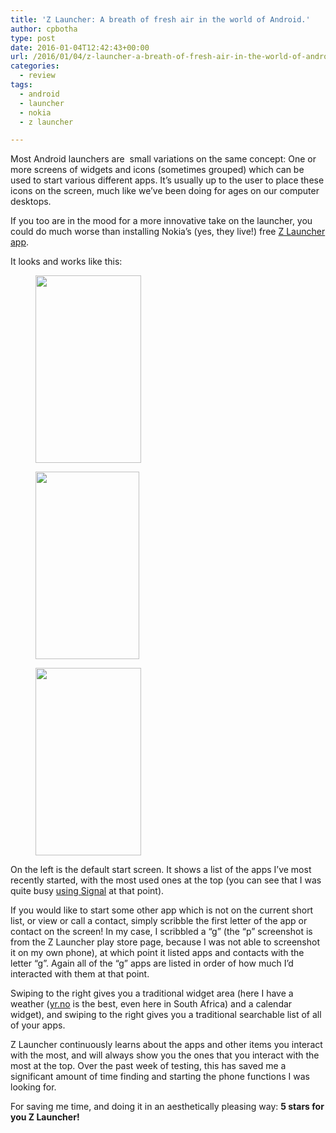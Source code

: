 ```yaml
---
title: 'Z Launcher: A breath of fresh air in the world of Android.'
author: cpbotha
type: post
date: 2016-01-04T12:42:43+00:00
url: /2016/01/04/z-launcher-a-breath-of-fresh-air-in-the-world-of-android/
categories:
  - review
tags:
  - android
  - launcher
  - nokia
  - z launcher

---
```

Most Android launchers are  small variations on the same concept: One or more screens of widgets and icons (sometimes grouped) which can be used to start various different apps. It’s usually up to the user to place these icons on the screen, much like we’ve been doing for ages on our computer desktops.

If you too are in the mood for a more innovative take on the launcher, you could do much worse than installing Nokia’s (yes, they live!) free [Z Launcher app][1].

It looks and works like this:

<div class="gallery galleryid-2296 gallery-columns-3 gallery-size-medium" data-carousel-extra='{"blog_id":1,"permalink":"https:\/\/cpbotha.net\/2016\/01\/04\/z-launcher-a-breath-of-fresh-air-in-the-world-of-android\/"}' id="gallery-2">
<figure class="gallery-item">
<div class="gallery-icon portrait">
<a class="rl-gallery-link" data-rel="lightbox-gallery-2" data-rl_caption="" data-rl_title="" href="https://cpbotha.net/wp-content/uploads/2016/01/zlauncher_start_screenie.jpg" title=""><img alt="" class="attachment-medium size-medium" data-attachment-id="2297" data-comments-opened="1" data-image-description="" data-image-meta='{"aperture":"0","credit":"","camera":"","caption":"","created_timestamp":"0","copyright":"","focal_length":"0","iso":"0","shutter_speed":"0","title":"","orientation":"1"}' data-image-title="zlauncher_start_screenie" data-large-file="https://cpbotha.net/wp-content/uploads/2016/01/zlauncher_start_screenie-576x1024.jpg" data-medium-file="https://cpbotha.net/wp-content/uploads/2016/01/zlauncher_start_screenie-169x300.jpg" data-orig-file="https://cpbotha.net/wp-content/uploads/2016/01/zlauncher_start_screenie.jpg" data-orig-size="720,1280" data-permalink="https://cpbotha.net/2016/01/04/z-launcher-a-breath-of-fresh-air-in-the-world-of-android/zlauncher_start_screenie/" height="300" sizes="(max-width: 169px) 85vw, 169px" src="https://cpbotha.net/wp-content/uploads/2016/01/zlauncher_start_screenie-169x300.jpg" srcset="https://cpbotha.net/wp-content/uploads/2016/01/zlauncher_start_screenie-169x300.jpg 169w, https://cpbotha.net/wp-content/uploads/2016/01/zlauncher_start_screenie-576x1024.jpg 576w, https://cpbotha.net/wp-content/uploads/2016/01/zlauncher_start_screenie.jpg 720w" width="169"/></a>
</div></figure><figure class="gallery-item">
<div class="gallery-icon portrait">
<a class="rl-gallery-link" data-rel="lightbox-gallery-2" data-rl_caption="" data-rl_title="" href="https://cpbotha.net/wp-content/uploads/2016/01/zlauncher_scribble.jpg" title=""><img alt="" class="attachment-medium size-medium" data-attachment-id="2299" data-comments-opened="1" data-image-description="" data-image-meta='{"aperture":"0","credit":"","camera":"","caption":"","created_timestamp":"0","copyright":"","focal_length":"0","iso":"0","shutter_speed":"0","title":"","orientation":"0"}' data-image-title="zlauncher_scribble" data-large-file="https://cpbotha.net/wp-content/uploads/2016/01/zlauncher_scribble.jpg" data-medium-file="https://cpbotha.net/wp-content/uploads/2016/01/zlauncher_scribble-166x300.jpg" data-orig-file="https://cpbotha.net/wp-content/uploads/2016/01/zlauncher_scribble.jpg" data-orig-size="322,583" data-permalink="https://cpbotha.net/2016/01/04/z-launcher-a-breath-of-fresh-air-in-the-world-of-android/zlauncher_scribble/" height="300" sizes="(max-width: 166px) 85vw, 166px" src="https://cpbotha.net/wp-content/uploads/2016/01/zlauncher_scribble-166x300.jpg" srcset="https://cpbotha.net/wp-content/uploads/2016/01/zlauncher_scribble-166x300.jpg 166w, https://cpbotha.net/wp-content/uploads/2016/01/zlauncher_scribble.jpg 322w" width="166"/></a>
</div></figure><figure class="gallery-item">
<div class="gallery-icon portrait">
<a class="rl-gallery-link" data-rel="lightbox-gallery-2" data-rl_caption="" data-rl_title="" href="https://cpbotha.net/wp-content/uploads/2016/01/zlauncher_refine_screenie.jpg" title=""><img alt="" class="attachment-medium size-medium" data-attachment-id="2298" data-comments-opened="1" data-image-description="" data-image-meta='{"aperture":"0","credit":"","camera":"","caption":"","created_timestamp":"0","copyright":"","focal_length":"0","iso":"0","shutter_speed":"0","title":"","orientation":"1"}' data-image-title="zlauncher_refine_screenie" data-large-file="https://cpbotha.net/wp-content/uploads/2016/01/zlauncher_refine_screenie-576x1024.jpg" data-medium-file="https://cpbotha.net/wp-content/uploads/2016/01/zlauncher_refine_screenie-169x300.jpg" data-orig-file="https://cpbotha.net/wp-content/uploads/2016/01/zlauncher_refine_screenie.jpg" data-orig-size="720,1280" data-permalink="https://cpbotha.net/2016/01/04/z-launcher-a-breath-of-fresh-air-in-the-world-of-android/zlauncher_refine_screenie/" height="300" sizes="(max-width: 169px) 85vw, 169px" src="https://cpbotha.net/wp-content/uploads/2016/01/zlauncher_refine_screenie-169x300.jpg" srcset="https://cpbotha.net/wp-content/uploads/2016/01/zlauncher_refine_screenie-169x300.jpg 169w, https://cpbotha.net/wp-content/uploads/2016/01/zlauncher_refine_screenie-576x1024.jpg 576w, https://cpbotha.net/wp-content/uploads/2016/01/zlauncher_refine_screenie.jpg 720w" width="169"/></a>
</div></figure>
</div>

On the left is the default start screen. It shows a list of the apps I’ve most recently started, with the most used ones at the top (you can see that I was quite busy [using Signal][2] at that point).

If you would like to start some other app which is not on the current short list, or view or call a contact, simply scribble the first letter of the app or contact on the screen! In my case, I scribbled a “g” (the “p” screenshot is from the Z Launcher play store page, because I was not able to screenshot it on my own phone), at which point it listed apps and contacts with the letter “g”. Again all of the “g” apps are listed in order of how much I’d interacted with them at that point.

Swiping to the right gives you a traditional widget area (here I have a weather ([yr.no][3] is the best, even here in South Africa) and a calendar widget), and swiping to the right gives you a traditional searchable list of all of your apps.

Z Launcher continuously learns about the apps and other items you interact with the most, and will always show you the ones that you interact with the most at the top. Over the past week of testing, this has saved me a significant amount of time finding and starting the phone functions I was looking for.

For saving me time, and doing it in an aesthetically pleasing way: **5 stars for you Z Launcher!**

 [1]: https://play.google.com/store/apps/details?id=com.nokia.z
 [2]: https://cpbotha.net/2016/01/02/when-we-can-lets-use-signal-instead-of-whatsapp/
 [3]: https://play.google.com/store/apps/details?id=no.nrk.yr
